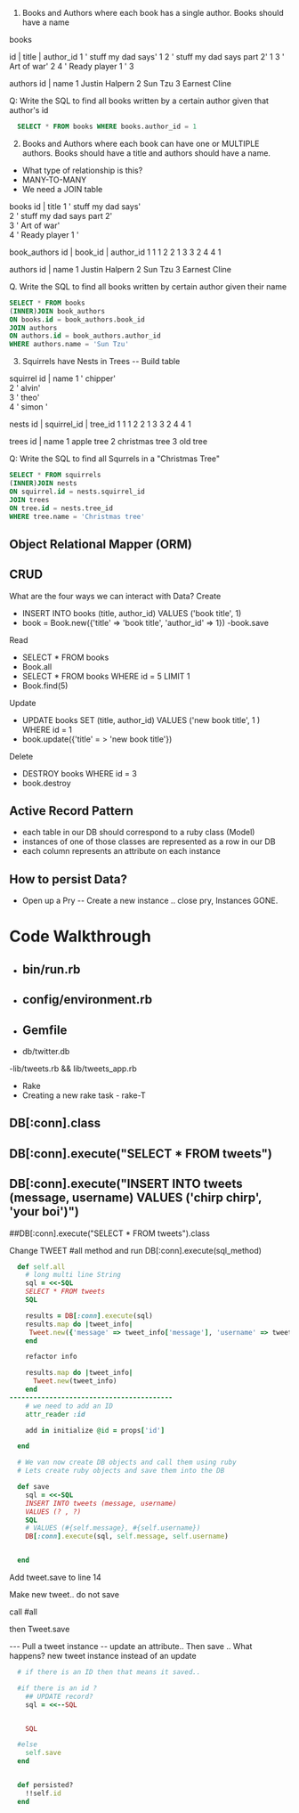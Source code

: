 
1. Books and Authors where each book has a single author. Books should have a name

books

id | title                      | author_id
1     ' stuff my dad says'          1
2     ' stuff my dad says part 2'   1
3     ' Art of war'                 2
4     ' Ready player 1 '            3

authors
id |  name
1     Justin Halpern
2     Sun Tzu
3     Earnest Cline

Q: Write the SQL to find all books written by a certain author given that author's id

```SQL
  SELECT * FROM books WHERE books.author_id = 1
```

2. Books and Authors where each book can have one or MULTIPLE authors. Books should have a title and authors should have a name.

 - What type of relationship is this?
  - MANY-TO-MANY
  - We need a JOIN table

  books
  id |  title
  1     ' stuff my dad says'          
  2     ' stuff my dad says part 2'   
  3     ' Art of war'                 
  4     ' Ready player 1 '            

  book_authors
  id |  book_id | author_id
  1     1           1
  2     2           1
  3     3           2
  4     4           1

  authors
  id | name
  1     Justin Halpern
  2     Sun Tzu
  3     Earnest Cline

  Q. Write the SQL to find all books written by certain author given their name

  ``` SQL
  SELECT * FROM books
  (INNER)JOIN book_authors
  ON books.id = book_authors.book_id
  JOIN authors
  ON authors.id = book_authors.author_id
  WHERE authors.name = 'Sun Tzu'
  ```

  3. Squirrels have Nests in Trees -- Build table

  squirrel
  id |  name
  1     ' chipper'          
  2     ' alvin'   
  3     ' theo'                 
  4     ' simon '            

  nests
  id |  squirrel_id | tree_id
  1     1           1
  2     2           1
  3     3           2
  4     4           1

  trees
  id |  name
  1     apple tree
  2     christmas tree
  3     old tree


Q: Write the SQL to find all Squrrels in a "Christmas Tree"


```SQL
SELECT * FROM squirrels
(INNER)JOIN nests
ON squirrel.id = nests.squirrel_id
JOIN trees
ON tree.id = nests.tree_id
WHERE tree.name = 'Christmas tree'
```


## Object Relational Mapper (ORM)

## CRUD

What are the four ways we can interact with Data?
Create
  - INSERT INTO books (title, author_id) VALUES ('book title', 1)
  - book = Book.new({'title' => 'book title', 'author_id' =>
1})
  -book.save

Read
  - SELECT * FROM books
  - Book.all
  - SELECT * FROM books WHERE id = 5 LIMIT 1
  - Book.find(5)

Update
 - UPDATE books SET (title, author_id) VALUES ('new book title', 1 ) WHERE id = 1
 - book.update({'title' = > 'new book title'})


Delete
  - DESTROY books WHERE id = 3
  - book.destroy


## Active Record Pattern

- each table in our DB should correspond to a ruby class (Model)
- instances of one of those classes are represented as a row in our DB
- each column represents an attribute on each instance


## How to persist Data?

- Open up a Pry -- Create a new instance .. close pry, Instances GONE.

# Code Walkthrough

- bin/run.rb
  -

- config/environment.rb
  -

- Gemfile
    -

- db/twitter.db

-lib/tweets.rb && lib/tweets_app.rb

 - Rake
  - Creating a new rake task - rake-T



  ## DB[:conn].class
  ## DB[:conn].execute("SELECT * FROM tweets")
  ## DB[:conn].execute("INSERT INTO tweets (message, username) VALUES ('chirp chirp', 'your boi')")
  ##DB[:conn].execute("SELECT * FROM tweets").class

  Change TWEET #all method and run DB[:conn].execute(sql_method)

```ruby
  def self.all
    # long multi line String
    sql = <<-SQL
    SELECT * FROM tweets
    SQL

    results = DB[:conn].execute(sql)
    results.map do |tweet_info|
     Tweet.new({'message' => tweet_info['message'], 'username' => tweet_info['username']})
    end

    refactor info

    results.map do |tweet_info|
      Tweet.new(tweet_info)
    end
-----------------------------------------
    # we need to add an ID
    attr_reader :id

    add in initialize @id = props['id']

  end
  ```


  ```ruby
    # We van now create DB objects and call them using ruby
    # Lets create ruby objects and save them into the DB

    def save
      sql = <<-SQL
      INSERT INTO tweets (message, username)
      VALUES (? , ?)
      SQL
      # VALUES (#{self.message}, #{self.username})
      DB[:conn].execute(sql, self.message, self.username)


    end

  ```
 Add tweet.save to line 14


 Make new tweet.. do not save

 call #all

 then Tweet.save

 --- Pull  a tweet instance -- update an attribute.. Then save ..
What happens? new tweet instance instead of an update


```ruby
  # if there is an ID then that means it saved..

  #if there is an id ?
    ## UPDATE record?
    sql = <<--SQL


    SQL

  #else
    self.save
  end


  def persisted?
    !!self.id
  end

```
